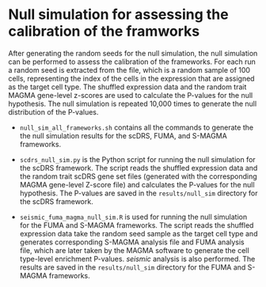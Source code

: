 # Null simulation for assessing the calibration of the framworks
After generating the random seeds for the null simulation, the null simulation can be performed to assess the calibration of the frameworks. For each run a random seed is extracted from the file, which is a random sample of 100 cells, representing the index of the cells in the expression that are assigned as the target cell type. The shuffled expression data and the random trait MAGMA gene-level z-scores are used to calculate the P-values for the null hypothesis. The null simulation is repeated 10,000 times to generate the null distribution of the P-values. 

- `null_sim_all_frameworks.sh` contains all the commands to generate the the null simulation results for the scDRS, FUMA, and S-MAGMA frameworks. 

- `scdrs_null_sim.py` is the Python script for running the null simulation for the scDRS framework. The script reads the shuffled expression data and the random trait scDRS gene set files (generated with the corresponding MAGMA gene-level Z-score file) and calculates the P-values for the null hypothesis. The P-values are saved in the `results/null_sim` directory for the scDRS framework.

- `seismic_fuma_magma_null_sim.R` is used for running the null simulation for the FUMA and S-MAGMA frameworks. The script reads the shuffled expression data take the random seed sample as the target cell type and generates corresponding S-MAGMA analysis file and FUMA analysis file, which are later taken by the MAGMA software to generate the cell type-level enrichment P-values. _seismic_ analysis is also performed. The results are saved in the `results/null_sim` directory for the FUMA and S-MAGMA frameworks.